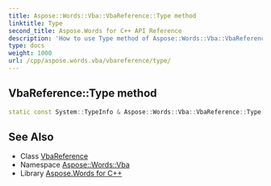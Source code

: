 ```yaml
---
title: Aspose::Words::Vba::VbaReference::Type method
linktitle: Type
second_title: Aspose.Words for C++ API Reference
description: 'How to use Type method of Aspose::Words::Vba::VbaReference class in C++.'
type: docs
weight: 1000
url: /cpp/aspose.words.vba/vbareference/type/
---
```

## VbaReference::Type method




```cpp
static const System::TypeInfo & Aspose::Words::Vba::VbaReference::Type()
```

## See Also

* Class [VbaReference](../)
* Namespace [Aspose::Words::Vba](../../)
* Library [Aspose.Words for C++](../../../)

